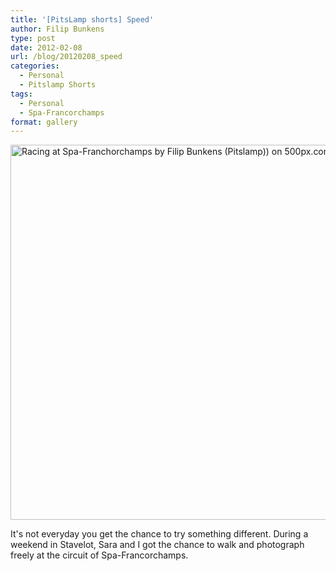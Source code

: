 ```yaml
---
title: '[PitsLamp shorts] Speed'
author: Filip Bunkens
type: post
date: 2012-02-08
url: /blog/20120208_speed
categories:
  - Personal
  - Pitslamp Shorts
tags:
  - Personal
  - Spa-Francorchamps
format: gallery
---
```

[<img src="http://pcdn.500px.net/3511103/0d8e554b2ea76360235654ed2fdecf1158fd6ef6/4.jpg" alt="Racing at Spa-Franchorchamps by Filip Bunkens (Pitslamp)) on 500px.com" width="600" />][1]

It's not everyday you get the chance to try something different. During a weekend in Stavelot, Sara and I got the chance to walk and photograph freely at the circuit of Spa-Francorchamps.

 [1]: http://500px.com/photo/3511103